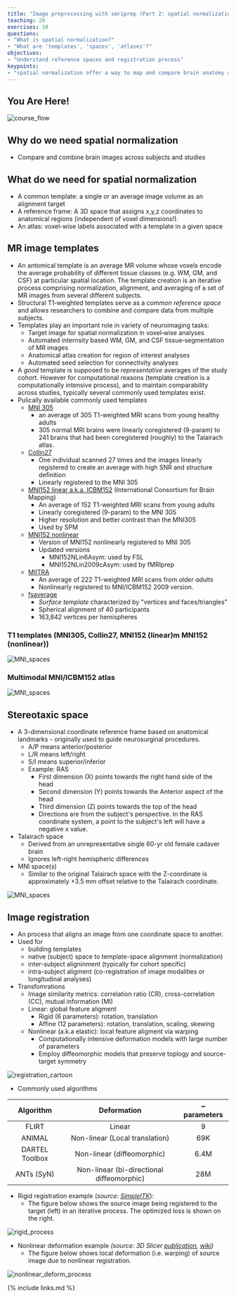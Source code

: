 ```yaml
---
title: "Image preprocessing with smriprep (Part 2: spatial normalization)"
teaching: 20
exercises: 10
questions:
- "What is spatial normalization?"
- "What are 'templates', 'spaces', 'atlases'?"
objectives:
- "Understand reference spaces and registration process"
keypoints:
- "spatial normalization offer a way to map and compare brain anatomy across individuals, modalities, and timepoints"
---
```

## You Are Here!
![course_flow](../fig/episode_3/Course_flow_3.png)

## Why do we need spatial normalization
- Compare and combine brain images across subjects and studies

## What do we need for spatial normalization
- A common template: a single or an average image volume as an alignment target 
- A reference frame: A 3D space that assigns x,y,z coordinates to anatomical regions (independent of voxel dimensions!). 
- An atlas: voxel-wise labels associated with a template in a given space

## MR image templates 
- An antomical template is an average MR volume whose voxels encode the average probability of different tissue classes (e.g. WM, GM, and CSF) at particular spatial location. The template creation is an iterative process comprising normalization, alignment, and averaging of a set of MR images from several different subjects. 
- Structural T1‐weighted templates serve as a _common reference space_ and allows researchers to combine and compare data from multiple subjects. 
- Templates play an important role in variety of neuroimaging tasks:
    - Target image for spatial normalization in voxel‐wise analyses
    - Automated internsity based WM, GM, and CSF tissue‐segmentation of MR images 
    - Anatomical atlas creation for region of interest analyses
    - Automated seed selection for connectivity analyses
- A _good_ template is supposed to be _representative_ averages of the study cohort. However for computational reasons (template creation is a computationally intensive process), and to maintain comparability across studies, typically several commonly used templates exist.
- Pulically available commonly used templates
    - [MNI 305](https://ieeexplore.ieee.org/document/373602)
        - an average of 305 T1-weighted MRI scans from young healthy adults
        - 305 normal MRI brains were linearly coregistered (9-param) to 241 brains that had been coregistered (roughly) to the Talairach atlas. 
    - [Collin27](https://journals.lww.com/jcat/Abstract/1998/03000/Enhancement_of_MR_Images_Using_Registration_for.32.aspx)
        - One individual scanned 27 times and the images linearly registered to create an average with high SNR and structure definition 
        - Linearly registered to the MNI 305
    - [MNI152 linear a.k.a. ICBM152](https://www.ncbi.nlm.nih.gov/pmc/articles/PMC1088516/) (International Consortium for Brain Mapping) 
        - An average of 152 T1-weighted MRI scans from young adults
        - Linearly coregistered (9-param) to the MNI 305
        - Higher resolution and better contrast than the MNI305
        - Used by SPM
    - [MNI152 nonlinear](https://link.springer.com/chapter/10.1007%2F11866763_8)
        - Version of MNI152 nonlinearly registered to MNI 305 
        - Updated versions
            - MNI152NLin6Asym: used by FSL
            - MNI152NLin2009cAsym: used by fMRIprep
    - [MIITRA](https://onlinelibrary.wiley.com/doi/full/10.1002/hbm.25327) 
        - An average of 222 T1-weighted MRI scans from _older adults_
        - Nonlinearly registered to MNI/ICBM152 2009 version.
    - [fsaverage](https://pubmed.ncbi.nlm.nih.gov/10619420/)
        - _Surface template_ characterized by "vertices and faces/triangles" 
        - Spherical alignment of 40 participants 
        - 163,842 vertices per hemispheres

### T1 templates (MNI305, Collin27, MNI152 (linear)m MNI152 (nonlinear))
![MNI_spaces](../fig/episode_3/MNI_spaces_caption.jpeg)

### Multimodal MNI/ICBM152 atlas
![MNI_spaces](../fig/episode_3/mni_icbm152_sym_09c_small.jpeg)


## Stereotaxic space 
- A 3-dimensional coordinate reference frame based on anatomical landmarks - originally used to guide neurosurginal procedures. 
    - A/P means anterior/posterior
    - L/R means left/right
    - S/I means superior/inferior
    - Example: RAS
        - First dimension (X) points towards the right hand side of the head 
        - Second dimension (Y) points towards the Anterior aspect of the head
        - Third dimension (Z) points towards the top of the head 
        - Directions are from the subject's perspective. In the RAS coordinate system, a point to the subject's left will have a negative x value.
- Talairach space
    - Derived from an unrepresentative single 60-yr old female cadaver brain 
    - Ignores left-right hemispheric differences    
- MNI space(s)
    - Similar to the original Talairach space with the Z-coordinate is approximately +3.5 mm offset relative to the Talairach coordinate.


![MNI_spaces](../fig/episode_3/MNI_space_offset.png)

## Image registration
- An process that aligns an image from one coordinate space to another. 
- Used for
    - building templates 
    - native (subject) space to template-space alignment (normalization)
    - inter-subject aligninment (typically for cohort specific)
    - intra-subject aligment (co-registration of image modalities or longitudinal analyses)
- Transfomrations
    - Image similarity metrics: correlation ratio (CR), cross-correlation (CC), mutual information (MI)
    - Linear: global feature aligment
        - Rigid (6 parameters): rotation, translation
        - Affine (12 parameters): rotation, translation, scaling, skewing  
    - Nonlinear (a.k.a elastic): local feature aligment via warping
        - Computationally intensive deformation models with large number of parameters
        - Employ diffeomorphic models that preserve toplogy and source-target symmetry

![registration_cartoon](../fig/episode_3/Registration.png)

- Commonly used algorithms

|        Algorithm        | Deformation      | ~ parameters     |
| :-------------: | :----------: | :-----------: |
|  FLIRT | Linear   | 9    |
|  ANIMAL | Non-linear (Local translation)   | 69K    |
|  DARTEL Toolbox |  Non-linear (diffeomorphic)  | 6.4M    |
|  ANTs (SyN)   | Non-linear (bi-directional diffeomorphic) | 28M |

- Rigid registration example (_source: [SimpleITK](https://github.com/InsightSoftwareConsortium/SimpleITK-Notebooks)_): 
    - The figure below shows the source image being registered to the target (left) in an iterative process. The optimized loss is shown on the right. 

![rigid_process](../fig/episode_3/registration_visualization_itk.gif)



- Nonlinear deformation example _(source: 3D Slicer [publication](https://www.ncbi.nlm.nih.gov/pmc/articles/PMC3466397/), [wiki](https://www.slicer.org/wiki/Documentation:Nightly:Registration:RegistrationLibrary:RegLib_C42))_
    - The figure below shows local deformation (i.e. warping) of source image due to nonlinear registration. 

![nonlinear_deform_process](../fig/episode_3/Silcer_DeformOnly.gif)


{% include links.md %}
